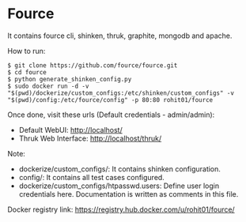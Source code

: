 Fource
======

It contains fource cli, shinken, thruk, graphite, mongodb and apache.

How to run:

    $ git clone https://github.com/fource/fource.git
    $ cd fource
    $ python generate_shinken_config.py
    $ sudo docker run -d -v "$(pwd)/dockerize/custom_configs:/etc/shinken/custom_configs" -v "$(pwd)/config:/etc/fource/config" -p 80:80 rohit01/fource

Once done, visit these urls (Default credentials - admin/admin):

* Default WebUI: <http://localhost/>
* Thruk Web Interface: <http://localhost/thruk/>

Note:

* dockerize/custom_configs/: It contains shinken configuration.
* config/: It contains all test cases configured.
* dockerize/custom_configs/htpasswd.users: Define user login credentials here. Documentation is written as comments in this file.

Docker registry link: <https://registry.hub.docker.com/u/rohit01/fource/>
